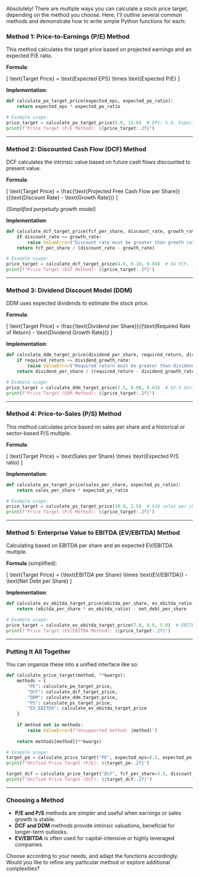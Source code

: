Absolutely! There are multiple ways you can calculate a stock price target, depending on the method you choose. Here, I'll outline several common methods and demonstrate how to write simple Python functions for each:

### Method 1: Price-to-Earnings (P/E) Method

This method calculates the target price based on projected earnings and an expected P/E ratio.

**Formula**:

\[
\text{Target Price} = \text{Expected EPS} \times \text{Expected P/E}
\]

**Implementation**:
```python
def calculate_pe_target_price(expected_eps, expected_pe_ratio):
    return expected_eps * expected_pe_ratio

# Example usage:
price_target = calculate_pe_target_price(5.0, 15.0)  # EPS: 5.0, Expected P/E: 15
print(f"Price Target (P/E Method): ${price_target:.2f}")
```

---

### Method 2: Discounted Cash Flow (DCF) Method

DCF calculates the intrinsic value based on future cash flows discounted to present value.

**Formula**:

\[
\text{Target Price} = \frac{\text{Projected Free Cash Flow per Share}}{(\text{Discount Rate} - \text{Growth Rate})}
\]

*(Simplified perpetuity growth model)*

**Implementation**:
```python
def calculate_dcf_target_price(fcf_per_share, discount_rate, growth_rate):
    if discount_rate <= growth_rate:
        raise ValueError("Discount rate must be greater than growth rate.")
    return fcf_per_share / (discount_rate - growth_rate)

# Example usage:
price_target = calculate_dcf_target_price(4.0, 0.10, 0.04)  # $4 FCF, 10% discount, 4% growth
print(f"Price Target (DCF Method): ${price_target:.2f}")
```

---

### Method 3: Dividend Discount Model (DDM)

DDM uses expected dividends to estimate the stock price.

**Formula**:

\[
\text{Target Price} = \frac{\text{Dividend per Share}}{(\text{Required Rate of Return} - \text{Dividend Growth Rate})}
\]

**Implementation**:
```python
def calculate_ddm_target_price(dividend_per_share, required_return, dividend_growth_rate):
    if required_return <= dividend_growth_rate:
        raise ValueError("Required return must be greater than dividend growth rate.")
    return dividend_per_share / (required_return - dividend_growth_rate)

# Example usage:
price_target = calculate_ddm_target_price(2.5, 0.08, 0.03)  # $2.5 dividend, 8% required return, 3% growth
print(f"Price Target (DDM Method): ${price_target:.2f}")
```

---

### Method 4: Price-to-Sales (P/S) Method

This method calculates price based on sales per share and a historical or sector-based P/S multiple.

**Formula**:

\[
\text{Target Price} = \text{Sales per Share} \times \text{Expected P/S ratio}
\]

**Implementation**:
```python
def calculate_ps_target_price(sales_per_share, expected_ps_ratio):
    return sales_per_share * expected_ps_ratio

# Example usage:
price_target = calculate_ps_target_price(10.0, 2.5)  # $10 sales per share, P/S: 2.5
print(f"Price Target (P/S Method): ${price_target:.2f}")
```

---

### Method 5: Enterprise Value to EBITDA (EV/EBITDA) Method

Calculating based on EBITDA per share and an expected EV/EBITDA multiple.

**Formula** (simplified):

\[
\text{Target Price} = (\text{EBITDA per Share} \times \text{EV/EBITDA}) - \text{Net Debt per Share}
\]

**Implementation**:
```python
def calculate_ev_ebitda_target_price(ebitda_per_share, ev_ebitda_ratio, net_debt_per_share):
    return (ebitda_per_share * ev_ebitda_ratio) - net_debt_per_share

# Example usage:
price_target = calculate_ev_ebitda_target_price(7.0, 8.0, 5.0)  # EBITDA: $7, EV/EBITDA: 8, Net Debt: $5
print(f"Price Target (EV/EBITDA Method): ${price_target:.2f}")
```

---

### Putting It All Together

You can organize these into a unified interface like so:

```python
def calculate_price_target(method, **kwargs):
    methods = {
        "PE": calculate_pe_target_price,
        "DCF": calculate_dcf_target_price,
        "DDM": calculate_ddm_target_price,
        "PS": calculate_ps_target_price,
        "EV_EBITDA": calculate_ev_ebitda_target_price
    }
    
    if method not in methods:
        raise ValueError(f"Unsupported method: {method}")
    
    return methods[method](**kwargs)

# Example usage:
target_pe = calculate_price_target("PE", expected_eps=6.5, expected_pe_ratio=14)
print(f"Unified Price Target (P/E): ${target_pe:.2f}")

target_dcf = calculate_price_target("DCF", fcf_per_share=3.5, discount_rate=0.12, growth_rate=0.05)
print(f"Unified Price Target (DCF): ${target_dcf:.2f}")
```

---

### Choosing a Method
- **P/E and P/S** methods are simpler and useful when earnings or sales growth is stable.
- **DCF and DDM** methods provide intrinsic valuations, beneficial for longer-term outlooks.
- **EV/EBITDA** is often used for capital-intensive or highly leveraged companies.

Choose according to your needs, and adapt the functions accordingly. Would you like to refine any particular method or explore additional complexities?